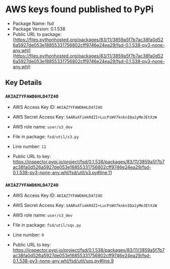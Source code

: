 # AWS keys found published to PyPi

* Package Name: fsd
* Package Version: 0.1.538
* Public URL to package: [https://files.pythonhosted.org/packages/83/11/3859a5f7b7ac38fa0d526a5927de053e18855331756802cff9746e24ea29/fsd-0.1.538-py3-none-any.whl](https://files.pythonhosted.org/packages/83/11/3859a5f7b7ac38fa0d526a5927de053e18855331756802cff9746e24ea29/fsd-0.1.538-py3-none-any.whl)

## Key Details

### `AKIAZ7YFAWD6HLD47Z4O`

* AWS Access Key ID: `AKIAZ7YFAWD6HLD47Z4O`
* AWS Secret Access Key: `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` 
* AWS role name: `user/s3_dev`
* File in package: `fsd/util/s3.py`
* Line number: `11`

* Public URL to key: https://inspector.pypi.io/project/fsd/0.1.538/packages/83/11/3859a5f7b7ac38fa0d526a5927de053e18855331756802cff9746e24ea29/fsd-0.1.538-py3-none-any.whl/fsd/util/s3.py#line.11



### `AKIAZ7YFAWD6HLD47Z4O`

* AWS Access Key ID: `AKIAZ7YFAWD6HLD47Z4O`
* AWS Secret Access Key: `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` 
* AWS role name: `user/s3_dev`
* File in package: `fsd/util/sqs.py`
* Line number: `9`

* Public URL to key: https://inspector.pypi.io/project/fsd/0.1.538/packages/83/11/3859a5f7b7ac38fa0d526a5927de053e18855331756802cff9746e24ea29/fsd-0.1.538-py3-none-any.whl/fsd/util/sqs.py#line.9


